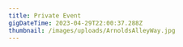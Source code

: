 ```yaml
---
title: Private Event
gigDateTime: 2023-04-29T22:00:37.288Z
thumbnail: /images/uploads/ArnoldsAlleyWay.jpg
---
```

